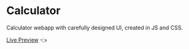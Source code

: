 # Calculator

Calculator webapp with carefully designed UI, created in JS and CSS.

[Live Preview](https://adambgordon.github.io/calculator/) :point_left: